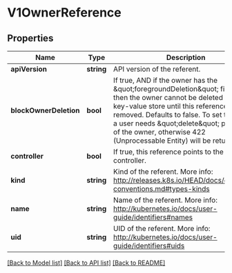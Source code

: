 # V1OwnerReference

## Properties
Name | Type | Description | Notes
------------ | ------------- | ------------- | -------------
**apiVersion** | **string** | API version of the referent. | 
**blockOwnerDeletion** | **bool** | If true, AND if the owner has the \&quot;foregroundDeletion\&quot; finalizer, then the owner cannot be deleted from the key-value store until this reference is removed. Defaults to false. To set this field, a user needs \&quot;delete\&quot; permission of the owner, otherwise 422 (Unprocessable Entity) will be returned. | [optional] 
**controller** | **bool** | If true, this reference points to the managing controller. | [optional] 
**kind** | **string** | Kind of the referent. More info: http://releases.k8s.io/HEAD/docs/devel/api-conventions.md#types-kinds | 
**name** | **string** | Name of the referent. More info: http://kubernetes.io/docs/user-guide/identifiers#names | 
**uid** | **string** | UID of the referent. More info: http://kubernetes.io/docs/user-guide/identifiers#uids | 

[[Back to Model list]](../README.md#documentation-for-models) [[Back to API list]](../README.md#documentation-for-api-endpoints) [[Back to README]](../README.md)


